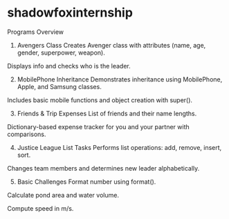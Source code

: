 # shadowfoxinternship
 Programs Overview
1. Avengers Class
Creates Avenger class with attributes (name, age, gender, superpower, weapon).

Displays info and checks who is the leader.

2. MobilePhone Inheritance
Demonstrates inheritance using MobilePhone, Apple, and Samsung classes.

Includes basic mobile functions and object creation with super().

3. Friends & Trip Expenses
List of friends and their name lengths.

Dictionary-based expense tracker for you and your partner with comparisons.

4. Justice League List Tasks
Performs list operations: add, remove, insert, sort.

Changes team members and determines new leader alphabetically.

5. Basic Challenges
Format number using format().

Calculate pond area and water volume.

Compute speed in m/s.
